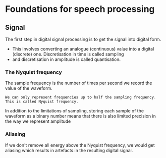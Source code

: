 # Foundations for speech processing

## Signal
The first step in digital signal processing is to get the signal into digital form. 

- This involves converting an analogue (continuous) value into a digital (discrete) one. Discretisation in time is called sampling 
- and discretisation in amplitude is called quantisation.

### The Nyquist frequency

The sample frequency is the number of times per second we record the value of the waveform.
```
We can only represent frequencies up to half the sampling frequency. This is called Nyquist frequency.
```
In addition to the limitations of sampling, storing each sample of the waveform as a binary number means that there is also limited precision in the way we represent amplitude

### Aliasing
If we don't remove all energy above the Nyquist frequency, we would get aliasing which results in artefacts in the resulting digital
signal. 

